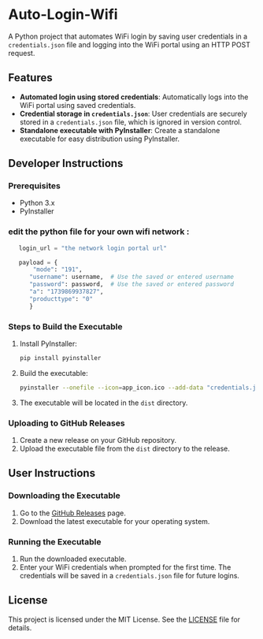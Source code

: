 # Auto-Login-Wifi

A Python project that automates WiFi login by saving user credentials in a `credentials.json` file and logging into the WiFi portal using an HTTP POST request.

## Features

- **Automated login using stored credentials**: Automatically logs into the WiFi portal using saved credentials.
- **Credential storage in `credentials.json`**: User credentials are securely stored in a `credentials.json` file, which is ignored in version control.
- **Standalone executable with PyInstaller**: Create a standalone executable for easy distribution using PyInstaller.

## Developer Instructions

### Prerequisites

- Python 3.x
- PyInstaller

### edit the python file for your own wifi network :

```python
   login_url = "the network login portal url"

   payload = {
       "mode": "191",
      "username": username,  # Use the saved or entered username
      "password": password,  # Use the saved or entered password
      "a": "1739869937827",
      "producttype": "0"
      }
```

### Steps to Build the Executable

1. Install PyInstaller:
   ```bash
   pip install pyinstaller
   ```
2. Build the executable:

   ```bash
   pyinstaller --onefile --icon=app_icon.ico --add-data "credentials.json;." login_script.py

   ```

3. The executable will be located in the `dist` directory.

### Uploading to GitHub Releases

1. Create a new release on your GitHub repository.
2. Upload the executable file from the `dist` directory to the release.

## User Instructions

### Downloading the Executable

1. Go to the [GitHub Releases](https://github.com/<USERNAME>/<REPOSITORY>/releases) page.
2. Download the latest executable for your operating system.

### Running the Executable

1. Run the downloaded executable.
2. Enter your WiFi credentials when prompted for the first time. The credentials will be saved in a `credentials.json` file for future logins.

## License

This project is licensed under the MIT License. See the [LICENSE](LICENSE) file for details.
